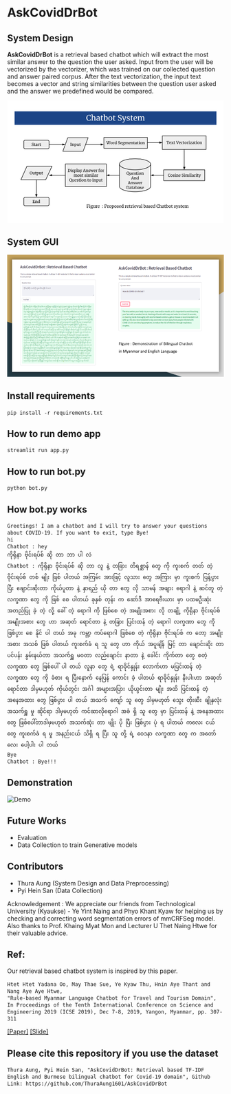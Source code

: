 # AskCovidDrBot

## System Design
**AskCovidDrBot** is a retrieval based chatbot which will extract the most similar answer to the question the user asked. Input from the user will be vectorized by the vectorizer, which was trained on our collected question and answer paired corpus. After the text vectorization, the input text becomes a vector and string similarities between the question user asked and the answer we predefined would be compared.

![systemDesign](askcoviddrPPT.png)

## System GUI

![systemGUI](askCovidDrDemo.png)

## Install requirements
```{r, engine='bash', count_lines}
pip install -r requirements.txt
```
## How to run demo app
```{r, engine='bash', count_lines}
streamlit run app.py
```
## How to run bot.py
```{r, engine='bash', count_lines}
python bot.py
```

## How bot.py works
```{r, engine='bash', count_lines}
Greetings! I am a chatbot and I will try to answer your questions about COVID-19. If you want to exit, type Bye!
hi
Chatbot : hey
ကိုရိုနာ ဗိုင်းရပ်စ် ဆို တာ ဘာ ပါ လဲ        
Chatbot : ကိုရိုနာ ဗိုင်းရပ်စ် ဆို တာ လူ နဲ့ တခြား တိရစ္ဆာန် တွေ ကို ကူးစက် တတ် တဲ့ ဗိုင်းရပ်စ် တစ် မျိုး ဖြစ် ပါတယ် အကြမ်း အားဖြင့် လူသား တွေ အကြား မှာ ကူးစက် ပြန့်ပွား ပြီး ချောင်းဆိုးတာ ကိုယ်ပူတာ နဲ့ နှာရည် ယို တာ တွေ လို သာမန် အဖျား ရောဂါ နဲ့ ဆင်တူ တဲ့ လက္ခဏာ တွေ ကို ဖြစ် စေ ပါတယ် ခုနှစ် တုန်း က ဆော်ဒီ အာရေဗီးယား မှာ ပထမဦးဆုံး အတည်ပြု ခဲ့ တဲ့ လို့ ခေါ် တဲ့ ရောဂါ ကို ဖြစ်စေ တဲ့ အမျိုးအစား လို တချို့ ကိုရိုနာ ဗိုင်းရပ်စ် အမျိုးအစား တွေ ဟာ အဆုတ် ရောင်တာ နဲ့ တခြား ပြင်းထန် တဲ့ ရောဂါ လက္ခဏာ တွေ ကို ဖြစ်ပွား စေ နိုင် ပါ တယ် အခု ကမ္ဘာ့ ကပ်ရောဂါ ဖြစ်စေ တဲ့ ကိုရိုနာ ဗိုင်းရပ်စ် က တော့ အမျိုးအစား အသစ် ဖြစ် ပါတယ် ကူးစက်ခံ ရ သူ တွေ ဟာ ကိုယ် အပူချိန် မြင့် တာ ချောင်းဆိုး တာ ပင်ပန်း နွမ်းနယ်တာ အသက်ရှူ မဝတာ လည်ချောင်း နာတာ နဲ့ ခေါင်း ကိုက်တာ တွေ စတဲ့ လက္ခဏာ တွေ ဖြစ်ပေါ် ပါ တယ် လူနာ တွေ ရဲ့ ရာခိုင်နှုန်း လောက်ဟာ မပြင်းထန် တဲ့ လက္ခဏာ တွေ ကို ခံစား ရ ပြီးနောက် နေပြန် ကောင်း ခဲ့ ပါတယ် ရာခိုင်နှုန်း နီးပါးဟာ အဆုတ် ရောင်တာ ဒါမှမဟုတ် ကိုယ်တွင်း အင်္ဂါ အများအပြား ယိုယွင်းတာ မျိုး အထိ ပြင်းထန် တဲ့ အနေအထား တွေ ဖြစ်ပွား ပါ တယ် အသက် ကျော် သူ တွေ ဒါမှမဟုတ် သွေး တိုးဆီး ချိုနှလုံး အသက်ရှူ မှု ဆိုင်ရာ ဒါမှမဟုတ် ကင်ဆာလိုရောဂါ အခံ ရှိ သူ တွေ မှာ ပြင်းထန် နဲ့ အနေအထား တွေ ဖြစ်ပေါ်တာဒါမှမဟုတ် အသက်ဆုံး တာ မျိုး ပို ပြီး ဖြစ်ပွား ပုံ ရ ပါတယ် ကလေး ငယ် တွေ ကူးစက်ခံ ရ မှု အနည်းငယ် သိရှိ ရ ပြီး သူ တို့ ရဲ့ ဝေဒနာ လက္ခဏာ တွေ က အတော်လေး ပေါ့ပါး ပါ တယ်
Bye
Chatbot : Bye!!! 
```

## Demonstration
![Demo](demo.gif)

## Future Works
- Evaluation
- Data Collection to train Generative models

## Contributors
- Thura Aung (System Design and Data Preprocessing)
- Pyi Hein San (Data Collection)

Acknowledgement : We appreciate our friends from Technological University (Kyaukse) - Ye Yint Naing and Phyo Khant Kyaw for helping us by checking and correcting word segmentation errors of mmCRFSeg model. Also thanks to Prof. Khaing Myat Mon and Lecturer U Thet Naing Htwe for their valuable advice.

## Ref:
Our retrieval based chatbot system is inspired by this paper.
```
Htet Htet Yadana Oo, May Thae Sue, Ye Kyaw Thu, Hnin Aye Thant and Nang Aye Aye Htwe,
"Rule-based Myanmar Language Chatbot for Travel and Tourism Domain",
In Proceedings of the Tenth International Conference on Science and Engineering 2019 (ICSE 2019), Dec 7-8, 2019, Yangon, Myanmar, pp. 307-311 
```
[[Paper]](https://github.com/ye-kyaw-thu/papers/blob/master/ICSE2019/rule-based-Myanmar-chatbot.pdf) [[Slide]](https://github.com/ye-kyaw-thu/NLP-Class/blob/master/slide/13-chatbot-ppt-ICSE.pdf)

## Please cite this repository if you use the dataset
```
Thura Aung, Pyi Hein San, "AskCovidDrBot: Retrieval based TF-IDF English and Burmese bilingual chatbot for Covid-19 domain", Github Link: https://github.com/ThuraAung1601/AskCovidDrBot
``` 

